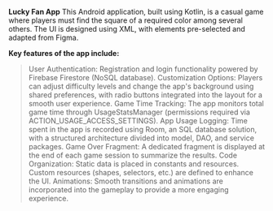 **Lucky Fan App**
This Android application, built using Kotlin, is a casual game where players must find the square of a required color among several others. The UI is designed using XML, with elements pre-selected and adapted from Figma.

**Key features of the app include:**
> User Authentication: Registration and login functionality powered by Firebase Firestore (NoSQL database).
> Customization Options: Players can adjust difficulty levels and change the app's background using shared preferences, with radio buttons integrated into the layout for a smooth user experience.
> Game Time Tracking: The app monitors total game time through UsageStatsManager (permissions required via ACTION_USAGE_ACCESS_SETTINGS).
> App Usage Logging: Time spent in the app is recorded using Room, an SQL database solution, with a structured architecture divided into model, DAO, and service packages.
> Game Over Fragment: A dedicated fragment is displayed at the end of each game session to summarize the results.
> Code Organization: Static data is placed in constants and resources. Custom resources (shapes, selectors, etc.) are defined to enhance the UI.
> Animations: Smooth transitions and animations are incorporated into the gameplay to provide a more engaging experience.
